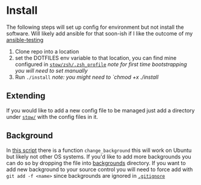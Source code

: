 # Install
The following steps will set up config for environment but not install the software. Will likely add ansible for that soon-ish if I like the outcome of my [ansible-testing](https://github.com/Quinn-Donnelly/ansible-testing)

1. Clone repo into a location
2. set the DOTFILES env variable to that location, you can find mine configured in [`stow/zsh/.zsh_profile`](stow/zsh/.zsh_profile) *note for first time bootstrapping you will need to set manually*
4. Run `./install` *note: you might need to `chmod +x ./install*

## Extending
If you would like to add a new config file to be managed just add a directory under [`stow/`](stow) with the config files in it.

## Background
In [this script](stow/env/.config/env/personal/env) there is a function `change_background` this will work on Ubuntu but likely not other OS systems. If you'd like to add more backgrounds
you can do so by dropping the file into [backgrounds](backgrounds) directory. If you want to add new background to your source control you will need to force add with `git add -f <name>` since backgrounds are ignored in [`.gitignore`](.gitignore)
